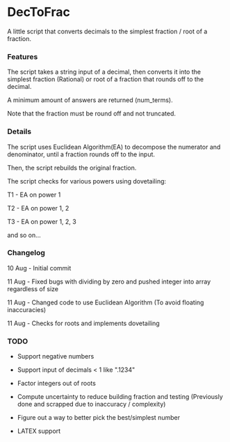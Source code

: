 # DecToFrac
A little script that converts decimals to the simplest fraction / root of a fraction.

### Features
The script takes a string input of a decimal, then converts it into the simplest fraction (Rational) or root of a fraction that rounds off to the decimal.

A minimum amount of answers are returned (num_terms).

Note that the fraction must be round off and not truncated.

### Details
The script uses Euclidean Algorithm(EA) to decompose the numerator and denominator, until a fraction rounds off to the input.

Then, the script rebuilds the original fraction.

The script checks for various powers using dovetailing:

T1 - EA on power 1

T2 - EA on power 1, 2

T3 - EA on power 1, 2, 3

and so on...

### Changelog
10 Aug - Initial commit

11 Aug - Fixed bugs with dividing by zero and pushed integer into array regardless of size

11 Aug - Changed code to use Euclidean Algorithm (To avoid floating inaccuracies)

11 Aug - Checks for roots and implements dovetailing

### TODO
- Support negative numbers

- Support input of decimals < 1 like ".1234"

- Factor integers out of roots

- Compute uncertainty to reduce building fraction and testing (Previously done and scrapped due to inaccuracy / complexity)

- Figure out a way to better pick the best/simplest number

- LATEX support